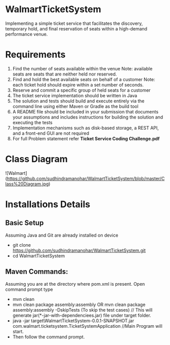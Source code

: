 # WalmartTicketSystem
Implementing a simple ticket service that facilitates the discovery, temporary hold, and final reservation of seats within a high-demand performance venue.

# Requirements
  1.  Find the number of seats available within the venue
  Note: available seats are seats that are neither held nor reserved.
  2.  Find and hold the best available seats on behalf of a customer
  Note: each ticket hold should expire within a set number of seconds.
  3.  Reserve and commit a specific group of held seats for a customer
  4.  The ticket service implementation should be written in Java
  5.  The solution and tests should build and execute entirely via the command line using either Maven or Gradle as the build tool
  6.  A README file should be included in your submission that documents your assumptions and includes instructions for building the solution and executing the tests
  7.  Implementation mechanisms such as disk-based storage, a REST API, and a front-end GUI are not required
  8.  For full Problem statement refer **Ticket Service Coding Challenge.pdf**

# Class Diagram
![Walmart] (https://github.com/sudhindramanohar/WalmartTicketSystem/blob/master/Class%20Diagram.jpg)

# Installations Details
  ##  Basic Setup
  Assuming Java and Git are already installed on device
  * git clone https://github.com/sudhindramanohar/WalmartTicketSystem.git
  * cd WalmartTicketSystem

  ## Maven Commands:
  Assuming you are at the directory where pom.xml is present. Open command prompt type
  * mvn clean
  * mvn clean package assembly:assembly OR mvn clean package assembly:assembly -DskipTests (To skip the test cases) // This will generate   jar(*-jar-with-dependenciees.jar) file under target folder.
  * java -jar target\WalmartTicketSystem-0.0.1-SNAPSHOT.jar com.walmart.ticketsystem.TicketSystemApplication //Main Program will start. 
  * Then follow the command prompt.
  
 
